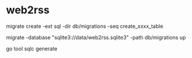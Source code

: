 # web2rss

migrate create -ext sql -dir db/migrations -seq create_xxxx_table

migrate -database "sqlite3://data/web2rss.sqlite3" -path db/migrations up

go tool sqlc generate
